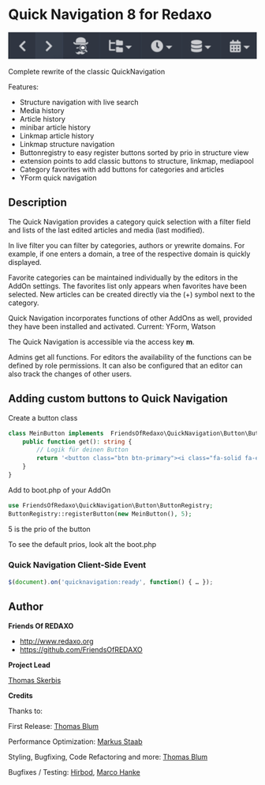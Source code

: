 
# Quick Navigation 8 for Redaxo

![Screenshot](https://raw.githubusercontent.com/FriendsOfREDAXO/quick_navigation/assets/IMG_0202.jpeg)

Complete rewrite of the classic QuickNavigation 

Features: 
- Structure navigation with live search
- Media history
- Article history
- minibar article history
- Linkmap article history
- Linkmap structure navigation
- Buttonregistry to easy register buttons sorted by prio in structure view
- extension points to add classic buttons to structure, linkmap, mediapool
- Category favorites with add buttons for categories and articles
- YForm quick navigation

## Description 

The Quick Navigation provides a category quick selection with a filter field and lists of the last edited articles and media (last modified).

In live filter you can filter by categories, authors or yrewrite domains. For example, if one enters a domain, a tree of the respective domain is quickly displayed. 

Favorite categories can be maintained individually by the editors in the AddOn settings. The favorites list only appears when favorites have been selected. New articles can be created directly via the (+) symbol next to the category. 

Quick Navigation incorporates functions of other AddOns as well, provided they have been installed and activated. 
Current: YForm, Watson

The Quick Navigation is accessible via the access key **m**.

Admins get all functions. 
For editors the availability of the functions can be defined by role permissions. It can also be configured that an editor can also track the changes of other users.  
  
## Adding custom buttons to Quick Navigation 

Create a button class

```php
class MeinButton implements  FriendsOfRedaxo\QuickNavigation\Button\ButtonInterface {
    public function get(): string {
        // Logik für deinen Button
        return '<button class="btn btn-primary"><i class="fa-solid fa-egg"></i> Easter Egg</button>';
    }
}

```
Add to boot.php of your AddOn

```php
use FriendsOfRedaxo\QuickNavigation\Button\ButtonRegistry;
ButtonRegistry::registerButton(new MeinButton(), 5);
```
5 is the prio of the button

To see the default prios, look alt the boot.php

### Quick Navigation Client-Side Event

```js
$(document).on('quicknavigation:ready', function() { … });
```


## Author

**Friends Of REDAXO**

* http://www.redaxo.org
* https://github.com/FriendsOfREDAXO

**Project Lead**

[Thomas Skerbis](https://github.com/skerbis)

**Credits**

Thanks to: 

First Release: [Thomas Blum](https://github.com/tbaddade)

Performance Optimization: [Markus Staab](https://github.com/staabm)

Styling, Bugfixing, Code Refactoring and more: [Thomas Blum](https://github.com/tbaddade)

Bugfixes / Testing: [Hirbod](https://github.com/hirbod), [Marco Hanke](https://github.com/marcohanke)

